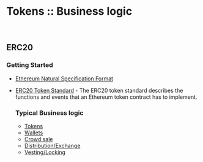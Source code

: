 # Tokens :: Business logic

<br>

## ERC20

### Getting Started

* [Ethereum Natural Specification Format](https://github.com/ethereum/wiki/wiki/Ethereum-Natural-Specification-Format)
* [ERC20 Token Standard](https://theethereum.wiki/w/index.php/ERC20_Token_Standard) - The ERC20 token standard describes the functions and events that an Ethereum token contract has to implement.


	### Typical Business logic
	* [Tokens](logic/tokens.md)
	* [Wallets](logic/wallets.md)
	* [Crowd sale](logic/sale.md)
	* [Distribution/Exchange](logic/distribution-and-exchange.md)
	* [Vesting/Locking](logic/vesting.md)

<br>
